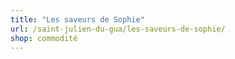 ```yaml
---
title: "Les saveurs de Sophie"
url: /saint-julien-du-gua/les-saveurs-de-sophie/
shop: commodité
---
```

